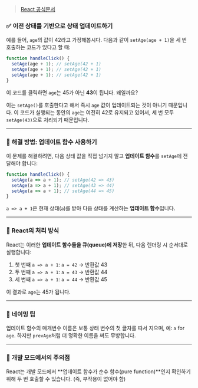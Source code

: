 > [React 공식문서](https://react.dev/reference/react/useState#updating-state-based-on-the-previous-state)


### ✅ 이전 상태를 기반으로 상태 업데이트하기

예를 들어, `age`의 값이 42라고 가정해봅시다. 다음과 같이 `setAge(age + 1)`을 세 번 호출하는 코드가 있다고 할 때:

```js
function handleClick() {
  setAge(age + 1); // setAge(42 + 1)
  setAge(age + 1); // setAge(42 + 1)
  setAge(age + 1); // setAge(42 + 1)
}
```

이 코드를 클릭하면 `age`는 45가 아닌 **43**이 됩니다. 왜일까요?

이는 `setAge()`를 호출한다고 해서 즉시 `age` 값이 업데이트되는 것이 아니기 때문입니다. 이 코드가 실행되는 동안의 `age`는 여전히 42로 유지되고 있어서, 세 번 모두 `setAge(43)`으로 처리되기 때문입니다.

---

### 🔧 해결 방법: 업데이트 함수 사용하기

이 문제를 해결하려면, 다음 상태 값을 직접 넘기지 말고 **업데이트 함수**를 `setAge`에 전달해야 합니다:

```js
function handleClick() {
  setAge(a => a + 1); // setAge(42 => 43)
  setAge(a => a + 1); // setAge(43 => 44)
  setAge(a => a + 1); // setAge(44 => 45)
}
```

`a => a + 1`은 현재 상태(`a`)를 받아 다음 상태를 계산하는 **업데이트 함수**입니다.

---

### 🔄 React의 처리 방식

React는 이러한 **업데이트 함수들을 큐(queue)에 저장**한 뒤, 다음 렌더링 시 순서대로 실행합니다:

1. 첫 번째 `a => a + 1`: `a = 42` → 반환값 43
2. 두 번째 `a => a + 1`: `a = 43` → 반환값 44
3. 세 번째 `a => a + 1`: `a = 44` → 반환값 45

이 결과로 `age`는 45가 됩니다.

---

### 📝 네이밍 팁

업데이트 함수의 매개변수 이름은 보통 상태 변수의 첫 글자를 따서 지으며, 예: `a` for `age`.
하지만 `prevAge`처럼 더 명확한 이름을 써도 무방합니다.

---

### 🧪 개발 모드에서의 주의점

React는 개발 모드에서 \*\*업데이트 함수가 순수 함수(pure function)\*\*인지 확인하기 위해 두 번 호출할 수 있습니다.
(즉, 부작용이 없어야 함)
